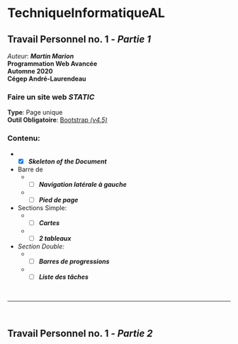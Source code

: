 # TechniqueInformatiqueAL

## Travail Personnel no. 1 - *Partie 1*

*Auteur*: *__Martin Marion__*<br>
__Programmation Web Avancée__<br>
__Automne 2020__<br>
__Cégep André-Laurendeau__<br>

### Faire un site web *STATIC*
  __Type__: Page unique<br>
  __Outil Obligatoire__: [Bootstrap *(v4.5)*](https://getbootstrap.com/docs/4.5/getting-started/introduction/)


### Contenu:

* - [x] *__Skeleton of the Document__*
* Barre de
  * - [ ] *__Navigation latérale à gauche__*
  * - [ ] *__Pied de page__*
* Sections Simple:
  * - [ ] *__Cartes__*
  * - [ ] *__2 tableaux__*
* *Section Double:*
  * - [ ] *__Barres de progressions__*
  * - [ ] *__Liste des tâches__*
<br>
<hr>
<br>

## Travail Personnel no. 1 - *Partie 2*

